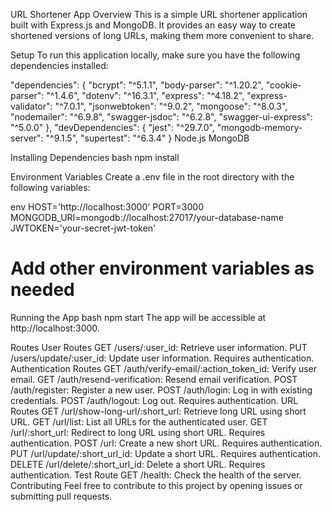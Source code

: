 URL Shortener App
Overview
This is a simple URL shortener application built with Express.js and MongoDB. It provides an easy way to create shortened versions of long URLs, making them more convenient to share.

Setup
To run this application locally, make sure you have the following dependencies installed:

"dependencies": {
    "bcrypt": "^5.1.1",
    "body-parser": "^1.20.2",
    "cookie-parser": "^1.4.6",
    "dotenv": "^16.3.1",
    "express": "^4.18.2",
    "express-validator": "^7.0.1",
    "jsonwebtoken": "^9.0.2",
    "mongoose": "^8.0.3",
    "nodemailer": "^6.9.8",
    "swagger-jsdoc": "^6.2.8",
    "swagger-ui-express": "^5.0.0"
  },
  "devDependencies": {
    "jest": "^29.7.0",
    "mongodb-memory-server": "^9.1.5",
    "supertest": "^6.3.4"
  }
Node.js
MongoDB

Installing Dependencies
bash
npm install

Environment Variables
Create a .env file in the root directory with the following variables:

env
HOST='http://localhost:3000'
PORT=3000
MONGODB_URI=mongodb://localhost:27017/your-database-name
JWTOKEN='your-secret-jwt-token'
# Add other environment variables as needed

Running the App
bash
npm start
The app will be accessible at http://localhost:3000.

Routes
User Routes
GET /users/:user_id: Retrieve user information.
PUT /users/update/:user_id: Update user information. Requires authentication.
Authentication Routes
GET /auth/verify-email/:action_token_id: Verify user email.
GET /auth/resend-verification: Resend email verification.
POST /auth/register: Register a new user.
POST /auth/login: Log in with existing credentials.
POST /auth/logout: Log out. Requires authentication.
URL Routes
GET /url/show-long-url/:short_url: Retrieve long URL using short URL.
GET /url/list: List all URLs for the authenticated user.
GET /url/:short_url: Redirect to long URL using short URL. Requires authentication.
POST /url: Create a new short URL. Requires authentication.
PUT /url/update/:short_url_id: Update a short URL. Requires authentication.
DELETE /url/delete/:short_url_id: Delete a short URL. Requires authentication.
Test Route
GET /health: Check the health of the server.
Contributing
Feel free to contribute to this project by opening issues or submitting pull requests.